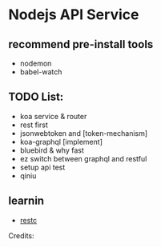 # Nodejs API Service

## recommend pre-install tools
- nodemon
- babel-watch

## TODO List:
- koa service & router
- rest first
- jsonwebtoken and [token-mechanism]
- koa-graphql [implement]
- bluebird & why fast
- ez switch between graphql and restful
- setup api test
- qiniu 

## learnin
- [restc](https://elemefe.github.io/restc/intro/###)


Credits:
